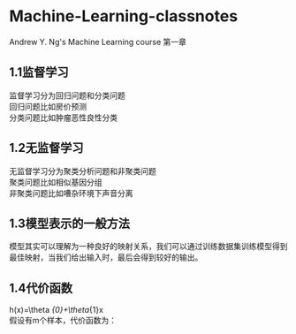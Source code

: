 # Machine-Learning-classnotes
Andrew Y. Ng's Machine Learning course
第一章<br>
## 1.1监督学习
监督学习分为回归问题和分类问题<br>
回归问题比如房价预测<br>
分类问题比如肿瘤恶性良性分类<br>
## 1.2无监督学习
无监督学习分为聚类分析问题和非聚类问题<br>
聚类问题比如相似基因分组<br>
非聚类问题比如嘈杂环境下声音分离<br>
## 1.3模型表示的一般方法
模型其实可以理解为一种良好的映射关系，我们可以通过训练数据集训练模型得到最佳映射，当我们给出输入时，最后会得到较好的输出。<br>
## 1.4代价函数
h(x)=\theta _{0}+\theta_{1}x<br>
假设有m个样本，代价函数为：
